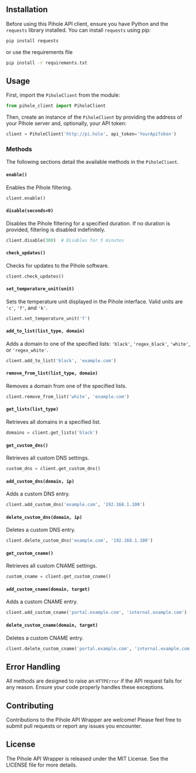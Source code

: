 ## Installation

Before using this Pihole API client, ensure you have Python and the `requests` library installed. You can install `requests` using pip:

```bash
pip install requests
```

or use the requirements file

```bash
pip install -r requirements.txt
```

## Usage

First, import the `PiholeClient` from the module:

```python
from pihole_client import PiholeClient
```

Then, create an instance of the `PiholeClient` by providing the address of your Pihole server and, optionally, your API token:

```python
client = PiholeClient('http://pi.hole', api_token='YourApiToken')
```

### Methods

The following sections detail the available methods in the `PiholeClient`.

#### `enable()`

Enables the Pihole filtering.

```python
client.enable()
```

#### `disable(seconds=0)`

Disables the Pihole filtering for a specified duration. If no duration is provided, filtering is disabled indefinitely.

```python
client.disable(300)  # Disables for 5 minutes
```

#### `check_updates()`

Checks for updates to the Pihole software.

```python
client.check_updates()
```

#### `set_temperature_unit(unit)`

Sets the temperature unit displayed in the Pihole interface. Valid units are `'c'`, `'f'`, and `'k'`.

```python
client.set_temperature_unit('f')
```

#### `add_to_list(list_type, domain)`

Adds a domain to one of the specified lists: `'black'`, `'regex_black'`, `'white'`, or `'regex_white'`.

```python
client.add_to_list('black', 'example.com')
```

#### `remove_from_list(list_type, domain)`

Removes a domain from one of the specified lists.

```python
client.remove_from_list('white', 'example.com')
```

#### `get_lists(list_type)`

Retrieves all domains in a specified list.

```python
domains = client.get_lists('black')
```

#### `get_custom_dns()`

Retrieves all custom DNS settings.

```python
custom_dns = client.get_custom_dns()
```

#### `add_custom_dns(domain, ip)`

Adds a custom DNS entry.

```python
client.add_custom_dns('example.com', '192.168.1.100')
```

#### `delete_custom_dns(domain, ip)`

Deletes a custom DNS entry.

```python
client.delete_custom_dns('example.com', '192.168.1.100')
```

#### `get_custom_cname()`

Retrieves all custom CNAME settings.

```python
custom_cname = client.get_custom_cname()
```

#### `add_custom_cname(domain, target)`

Adds a custom CNAME entry.

```python
client.add_custom_cname('portal.example.com', 'internal.example.com')
```

#### `delete_custom_cname(domain, target)`

Deletes a custom CNAME entry.

```python
client.delete_custom_cname('portal.example.com', 'internal.example.com')
```

## Error Handling

All methods are designed to raise an `HTTPError` if the API request fails for any reason. Ensure your code properly handles these exceptions.

## Contributing

Contributions to the Pihole API Wrapper are welcome! Please feel free to submit pull requests or report any issues you encounter.

## License

The Pihole API Wrapper is released under the MIT License. See the LICENSE file for more details.
